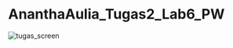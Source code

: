 ﻿# AnanthaAulia_Tugas2_Lab6_PW

![tugas_screen](https://github.com/user-attachments/assets/a1c0ff16-8b87-4501-b181-e0a53917d813)

